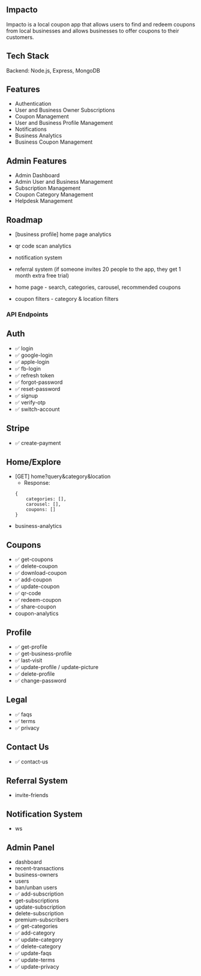 ## Impacto
Impacto is a local coupon app that allows users to find and redeem coupons from local businesses and allows businesses to offer coupons to their customers.

## Tech Stack
Backend: Node.js, Express, MongoDB

## Features
- Authentication
- User and Business Owner Subscriptions
- Coupon Management
- User and Business Profile Management
- Notifications
- Business Analytics
- Business Coupon Management

## Admin Features
- Admin Dashboard
- Admin User and Business Management
- Subscription Management
- Coupon Category Management
- Helpdesk Management


## Roadmap
<!-- - get business profile -->
<!-- - [user] last visited -->
<!-- - get qr code -->
<!-- - switch account to/from business/user -->
- [business profile] home page analytics
- qr code scan analytics
- notification system
- referral system (if someone invites 20 people to the app, they get 1 month extra free trial)

- home page - search, categories, carousel, recommended coupons
- coupon filters - category & location filters


### API Endpoints

## Auth
- ✅ login
- ✅ google-login
- ✅ apple-login
- ✅ fb-login
- ✅ refresh token
- ✅ forgot-password
- ✅ reset-password
- ✅ signup
- ✅ verify-otp
- ✅ switch-account

## Stripe
- ✅ create-payment

## Home/Explore
- [GET] home?query&category&location
    - Response: 
    ```
    {
        categories: [],
        carousel: [],
        coupons: []
    }
    ```
- business-analytics

## Coupons
- ✅ get-coupons
- ✅ delete-coupon
- ✅ download-coupon
- ✅ add-coupon
- ✅ update-coupon
- ✅ qr-code
- ✅ redeem-coupon
- ✅ share-coupon
- coupon-analytics

## Profile
- ✅ get-profile
- ✅ get-business-profile
- ✅ last-visit
- ✅ update-profile / update-picture
- ✅ delete-profile
- ✅ change-password

## Legal
- ✅ faqs
- ✅ terms
- ✅ privacy

## Contact Us
- ✅ contact-us

## Referral System
- invite-friends

## Notification System
- ws

## Admin Panel
- dashboard
- recent-transactions
- business-owners
- users
- ban/unban users
- ✅ add-subscription
- get-subscriptions
- update-subscription
- delete-subscription
- premium-subscribers
- ✅ get-categories
- ✅ add-category
- ✅ update-category
- ✅ delete-category
- ✅ update-faqs
- ✅ update-terms
- ✅ update-privacy


